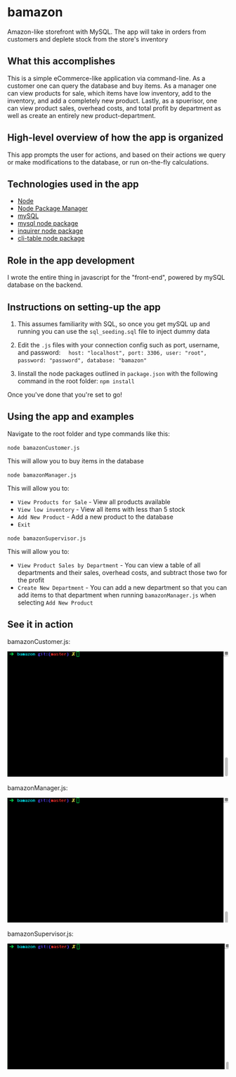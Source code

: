 # bamazon
Amazon-like storefront with MySQL. The app will take in orders from customers and deplete stock from the store's inventory

## What this accomplishes 
This is a simple eCommerce-like application via command-line. As a customer one can query the database and buy items. As a manager one can view products for sale, which items have low inventory, add to the inventory, and add a completely new product. Lastly, as a spuerisor, one can view product sales, overhead costs, and total profit by department as well as create an entirely new product-department.

## High-level overview of how the app is organized
This app prompts the user for actions, and based on their actions we query or make modifications to the database, or run on-the-fly calculations. 

## Technologies used in the app
* [Node](https://nodejs.org/en/)
* [Node Package Manager](https://www.npmjs.com/)
* [mySQL](https://www.mysql.com/)
* [mysql node package](https://www.npmjs.com/package/mysql)
* [inquirer node package](https://www.npmjs.com/package/inquirer)
* [cli-table node package](https://www.npmjs.com/package/cli-table)

## Role in the app development
I wrote the entire thing in javascript for the "front-end", powered by mySQL database on the backend.

## Instructions on setting-up the app

1. This assumes familiarity with SQL, so once you get mySQL up and running you can use the `sql_seeding.sql` file to inject dummy data

2. Edit the `.js` files with your connection config such as port, username, and password:
`  host: "localhost",
  port: 3306,
  user: "root",
  password: "password",
  database: "bamazon"`

3. Iinstall the node packages outlined in `package.json` with the following command in the root folder:
`npm install` 

Once you've done that you're set to go!

## Using the app and examples

Navigate to the root folder and type commands like this:

`node bamazonCustomer.js`

This will allow you to buy items in the database

`node bamazonManager.js` 

This will allow you to:

* `View Products for Sale` - View all products available 
* `View low inventory` - View all items with less than 5 stock
* `Add New Product` - Add a new product to the database
* `Exit`

`node bamazonSupervisor.js`

This will allow you to:

* `View Product Sales by Department` - You can view a table of all departments and their sales, overhead costs, and subtract those two for the profit
* `Create New Department` - You can add a new department so that you can add items to that department when running `bamazonManager.js` when selecting `Add New Product` 

## See it in action

bamazonCustomer.js: 

![](readme_assets/customer.gif)

bamazonManager.js: 

![](readme_assets/manager.gif)

bamazonSupervisor.js: 

![](readme_assets/supervisor.gif)







